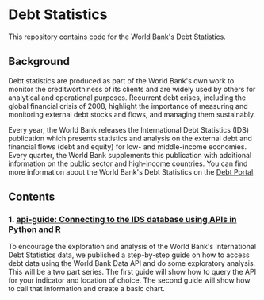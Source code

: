 # Debt Statistics
This repository contains code for the World Bank's Debt Statistics.

## Background
Debt statistics are produced as part of the World Bank's own work to monitor the creditworthiness of its clients and are widely used by others for analytical and operational purposes. Recurrent debt crises, including the global financial crisis of 2008, highlight the importance of measuring and monitoring external debt stocks and flows, and managing them sustainably.


Every year, the World Bank releases the International Debt Statistics (IDS) publication which presents statistics and analysis on the external debt and financial flows (debt and equity) for low- and middle-income economies. Every quarter, the World Bank supplements this publication with additional information on the public sector and high-income countries. You can find more information about the World Bank's Debt Statistics on the [Debt Portal](http://datatopics.worldbank.org/debt/).

## Contents
### 1. [api-guide: Connecting to the IDS database using APIs in Python and R](https://worldbank.github.io/debt-data/api-guide/)

To encourage the exploration and analysis of the World Bank's International Debt Statistics data, we published a step-by-step guide on how to access debt data using the World Bank Data API and do some exploratory analysis. This will be a two part series. The first guide will show how to query the API for your indicator and location of choice. The second guide will show how to call that information and create a basic chart.
